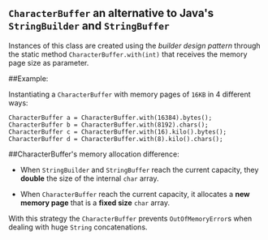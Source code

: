 ## `CharacterBuffer` an alternative to Java's `StringBuilder` and `StringBuffer`

Instances of this class are created using the *builder design pattern* through the static method `CharacterBuffer.with(int)` that receives the memory page size as parameter.

##Example:

Instantiating a `CharacterBuffer` with memory pages of `16KB` in 4 different ways: 

    CharacterBuffer a = CharacterBuffer.with(16384).bytes();
    CharacterBuffer b = CharacterBuffer.with(8192).chars();
    CharacterBuffer c = CharacterBuffer.with(16).kilo().bytes();
    CharacterBuffer d = CharacterBuffer.with(8).kilo().chars();
 
##CharacterBuffer's memory allocation difference:

 - When `StringBuilder` and `StringBuffer` reach the current capacity, they **double** the size of the internal `char` array.

 - When `CharacterBuffer` reach the current capacity, it allocates a **new memory page** that is a **fixed size** `char` array.

With this strategy the `CharacterBuffer` prevents `OutOfMemoryError`s when dealing with huge `String` concatenations.
